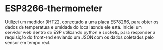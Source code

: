 # ESP8266-thermometer
Utilizei um medidor DHT22, conectado a uma placa ESP8266, para obter os dados de temperatura e umidade do local aonde ele está. Iniciei um servidor web dentro do ESP utilizando python e sockets, para responder a requisição do front-end enviando um JSON com os dados coletados pelo sensor em tempo real.
